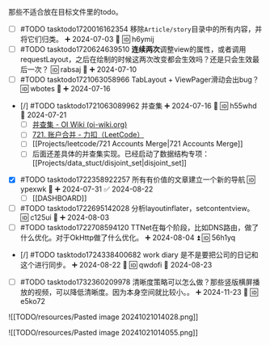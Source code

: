 那些不适合放在目标文件里的todo。

- [ ] #TODO tasktodo1720016162354 移除`Article/story`目录中的所有内容，并将它们归类。 ➕ 2024-07-03 🔽 🆔 h6ymij
- [ ] #TODO tasktodo1720624639510 **连续两次**调整view的属性，或者调用requestLayout，之后在绘制的时候这两次改变都会生效吗？还是只会生效最后一次？ 🆔 rabsaj 🔼 ➕ 2024-07-10
- [ ] #TODO tasktodo1721063058966 TabLayout + ViewPager滑动会出bug？ 🆔 wbotes 🔼 ➕ 2024-07-16
- [/] #TODO tasktodo1721063089962 并查集 ➕ 2024-07-16 🔺 🆔 h55whd 🛫 2024-07-21
	- [ ] [并查集 - OI Wiki (oi-wiki.org)](https://oi-wiki.org/ds/dsu/)
	- [ ] [721. 账户合并 - 力扣（LeetCode）](https://leetcode.cn/problems/accounts-merge/description/)
	- [ ] [[Projects/leetcode/721 Accounts Merge|721 Accounts Merge]]
	- [ ] 后面还差具体的并查集实现。已经启动了数据结构专项：[[Projects/data_stuct/disjoint_set|disjoint_set]]
- [x] #TODO tasktodo1722358922257 所有有价值的文章建立一个新的导航 🆔 ypexwk 🔺 ➕ 2024-07-31 ✅ 2024-08-22
	- [ ] [[DASHBOARD]]
- [ ] #TODO tasktodo1722695142028 分析layoutinflater，setcontentview。 🆔 c125ui 🔼 ➕ 2024-08-03
- [ ] #TODO tasktodo1722708594120 TTNet在每个阶段，比如DNS路由，做了什么优化。对于OkHttp做了什么优化。 ➕ 2024-08-04 ⏫ 🆔 56h1yq
- [/] #TODO tasktodo1724338400682 work diary 是不是要把公司的日记和这个进行同步。 ➕ 2024-08-22 🔺 🆔 qwdofi 🛫 2024-08-23
- [ ] #TODO tasktodo1732360209978 清晰度策略可以怎么做？那些竖版横屏播放的视频，可以降低清晰度。因为本身空间就比较小。。 ➕ 2024-11-23 🔽 🆔 e5ko72 

![[TODO/resources/Pasted image 20241021014028.png]]

![[TODO/resources/Pasted image 20241021014055.png]]